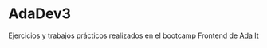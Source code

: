 # AdaDev3
Ejercicios y trabajos prácticos realizados en el bootcamp Frontend de [Ada It](https://ada.com.ar/)
